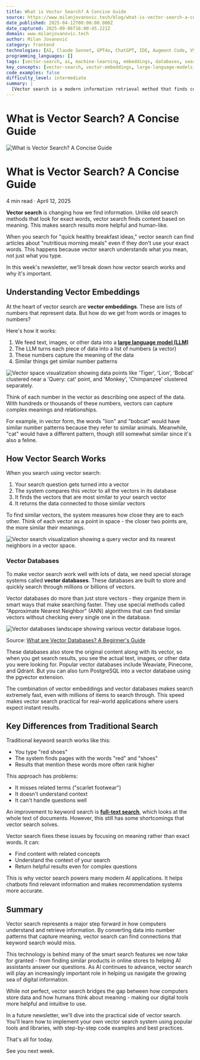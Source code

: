 ```yaml
---
title: What is Vector Search? A Concise Guide
source: https://www.milanjovanovic.tech/blog/what-is-vector-search-a-concise-guide
date_published: 2025-04-12T00:00:00.000Z
date_captured: 2025-09-06T16:00:45.221Z
domain: www.milanjovanovic.tech
author: Milan Jovanović
category: frontend
technologies: [AI, Claude Sonnet, GPT4o, ChatGPT, IDE, Augment Code, VS Code, Large Language Models, Vector Databases, Weaviate, Pinecone, Qdrant, PostgreSQL, pgvector, .NET, ASP.NET Core]
programming_languages: []
tags: [vector-search, ai, machine-learning, embeddings, databases, search, nlp, large-language-models, information-retrieval, data-access]
key_concepts: [vector-search, vector-embeddings, large-language-models, vector-databases, approximate-nearest-neighbor-algorithms, semantic-search, traditional-search, full-text-search]
code_examples: false
difficulty_level: intermediate
summary: |
  [Vector search is a modern information retrieval method that finds content based on meaning rather than exact keywords. It leverages vector embeddings, which are numerical representations of data generated by large language models, to capture semantic relationships. When a query is made, it's converted into a vector and compared against a database of existing vectors to find the most semantically similar results. This approach overcomes the limitations of traditional keyword and full-text search by understanding context and related concepts. Specialized vector databases, utilizing Approximate Nearest Neighbor (ANN) algorithms, efficiently store and query these embeddings, making vector search practical for AI applications like chatbots and recommendation systems.]
---
```

# What is Vector Search? A Concise Guide

![What is Vector Search? A Concise Guide](/blog-covers/mnw_137.png?imwidth=3840)

# What is Vector Search? A Concise Guide

4 min read · April 12, 2025

**Vector search** is changing how we find information. Unlike old search methods that look for exact words, vector search finds content based on meaning. This makes search results more helpful and human-like.

When you search for "quick healthy breakfast ideas," vector search can find articles about "nutritious morning meals" even if they don't use your exact words. This happens because vector search understands what you mean, not just what you type.

In this week's newsletter, we'll break down how vector search works and why it's important.

## Understanding Vector Embeddings

At the heart of vector search are **vector embeddings**. These are lists of numbers that represent data. But how do we get from words or images to numbers?

Here's how it works:

1.  We feed text, images, or other data into a [**large language model (LLM)**](working-with-llms-in-dotnet-using-microsoft-extensions-ai)
2.  The LLM turns each piece of data into a list of numbers (a vector)
3.  These numbers capture the meaning of the data
4.  Similar things get similar number patterns

![Vector space visualization showing data points like 'Tiger', 'Lion', 'Bobcat' clustered near a 'Query: cat' point, and 'Monkey', 'Chimpanzee' clustered separately.](/blogs/mnw_137/vector_space.png?imwidth=1080)

Think of each number in the vector as describing one aspect of the data. With hundreds or thousands of these numbers, vectors can capture complex meanings and relationships.

For example, in vector form, the words "lion" and "bobcat" would have similar number patterns because they refer to similar animals. Meanwhile, "cat" would have a different pattern, though still somewhat similar since it's also a feline.

## How Vector Search Works

When you search using vector search:

1.  Your search question gets turned into a vector
2.  The system compares this vector to all the vectors in its database
3.  It finds the vectors that are most similar to your search vector
4.  It returns the data connected to those similar vectors

To find similar vectors, the system measures how close they are to each other. Think of each vector as a point in space - the closer two points are, the more similar their meanings.

![Vector search visualization showing a query vector and its nearest neighbors in a vector space.](/blogs/mnw_137/vector_search.png?imwidth=3840)

### Vector Databases

To make vector search work well with lots of data, we need special storage systems called **vector databases**. These databases are built to store and quickly search through millions or billions of vectors.

Vector databases do more than just store vectors - they organize them in smart ways that make searching faster. They use special methods called "Approximate Nearest Neighbor" (ANN) algorithms that can find similar vectors without checking every single one in the database.

![Vector databases landscape showing various vector database logos.](/blogs/mnw_137/vector_databases_landscape.png?imwidth=3840)

Source: [What are Vector Databases? A Beginner's Guide](https://www.infracloud.io/blogs/vector-databases-beginners-guide/)

These databases also store the original content along with its vector, so when you get search results, you see the actual text, images, or other data you were looking for. Popular vector databases include Weaviate, Pinecone, and Qdrant. But you can also turn PostgreSQL into a vector database using the pgvector extension.

The combination of vector embeddings and vector databases makes search extremely fast, even with millions of items to search through. This speed makes vector search practical for real-world applications where users expect instant results.

## Key Differences from Traditional Search

Traditional keyword search works like this:

*   You type "red shoes"
*   The system finds pages with the words "red" and "shoes"
*   Results that mention these words more often rank higher

This approach has problems:

*   It misses related terms ("scarlet footwear")
*   It doesn't understand context
*   It can't handle questions well

An improvement to keyword search is [**full-text search**](how-i-implemented-full-text-search-on-my-website), which looks at the whole text of documents. However, this still has some shortcomings that vector search solves.

Vector search fixes these issues by focusing on meaning rather than exact words. It can:

*   Find content with related concepts
*   Understand the context of your search
*   Return helpful results even for complex questions

This is why vector search powers many modern AI applications. It helps chatbots find relevant information and makes recommendation systems more accurate.

## Summary

Vector search represents a major step forward in how computers understand and retrieve information. By converting data into number patterns that capture meaning, vector search can find connections that keyword search would miss.

This technology is behind many of the smart search features we now take for granted - from finding similar products in online stores to helping AI assistants answer our questions. As AI continues to advance, vector search will play an increasingly important role in helping us navigate the growing sea of digital information.

While not perfect, vector search bridges the gap between how computers store data and how humans think about meaning - making our digital tools more helpful and intuitive to use.

In a future newsletter, we'll dive into the practical side of vector search. You'll learn how to implement your own vector search system using popular tools and libraries, with step-by-step code examples and best practices.

That's all for today.

See you next week.